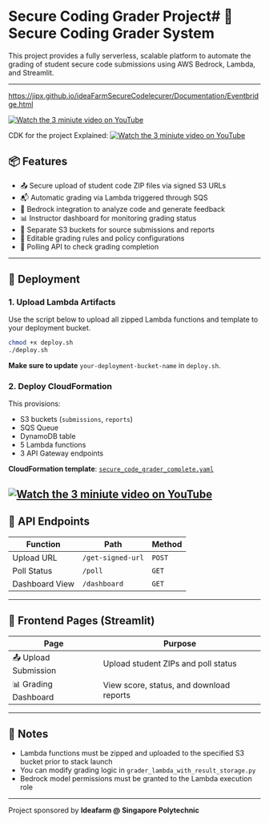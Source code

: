 # Secure Coding Grader Project# 🔐 Secure Coding Grader System

This project provides a fully serverless, scalable platform to automate the grading of student secure code submissions using AWS Bedrock, Lambda, and Streamlit.

---
https://jipx.github.io/ideaFarmSecureCodelecurer/Documentation/Eventbridge.html

[![Watch the 3 miniute video on YouTube](https://img.youtube.com/vi/cNdaybf1z-G4/0.jpg)](https://www.youtube.com/watch?v=Ndaybf1z-G4)

CDK for the project Explained: 
[![Watch the 3 miniute video on YouTube](https://img.youtube.com/vi/cBpSr9RiRhkU/0.jpg)](https://www.youtube.com/watch?v=BpSr9RiRhkU)


## 📦 Features

- 📤 Secure upload of student code ZIP files via signed S3 URLs
- 📬 Automatic grading via Lambda triggered through SQS
- 🧠 Bedrock integration to analyze code and generate feedback
- 📊 Instructor dashboard for monitoring grading status
- 📁 Separate S3 buckets for source submissions and reports
- 📑 Editable grading rules and policy configurations
- 🔁 Polling API to check grading completion

---

## 🚀 Deployment

### 1. Upload Lambda Artifacts
Use the script below to upload all zipped Lambda functions and template to your deployment bucket.

```bash
chmod +x deploy.sh
./deploy.sh
```

**Make sure to update** `your-deployment-bucket-name` in `deploy.sh`.

### 2. Deploy CloudFormation

This provisions:
- S3 buckets (`submissions`, `reports`)
- SQS Queue
- DynamoDB table
- 5 Lambda functions
- 3 API Gateway endpoints

**CloudFormation template**: [`secure_code_grader_complete.yaml`](infra/secure_code_grader_complete.yaml)

[![Watch the 3 miniute video on YouTube](https://img.youtube.com/vi/cNdaybf1z-G4/0.jpg)](https://www.youtube.com/watch?v=Ndaybf1z-G4)
---

## 🔗 API Endpoints

| Function | Path | Method |
|---------|------|--------|
| Upload URL | `/get-signed-url` | `POST` |
| Poll Status | `/poll` | `GET` |
| Dashboard View | `/dashboard` | `GET` |

---

## 🧪 Frontend Pages (Streamlit)

| Page | Purpose |
|------|---------|
| 📤 Upload Submission | Upload student ZIPs and poll status |
| 📊 Grading Dashboard | View score, status, and download reports |

---

## 📝 Notes

- Lambda functions must be zipped and uploaded to the specified S3 bucket prior to stack launch
- You can modify grading logic in `grader_lambda_with_result_storage.py`
- Bedrock model permissions must be granted to the Lambda execution role

---

Project sponsored by **Ideafarm @ Singapore Polytechnic**
